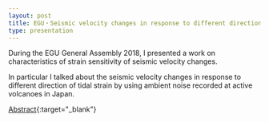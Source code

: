 ```yaml
---
layout: post
title: EGU・Seismic velocity changes in response to different direction of tidal strain
type: presentation
---
```


During the EGU General Assembly 2018, I presented a work on characteristics of strain sensitivity of seismic velocity changes.

In particular I talked about the seismic velocity changes in response to different direction of tidal strain by using ambient noise recorded at active volcanoes in Japan.

[Abstract](https://meetingorganizer.copernicus.org/EGU2018/EGU2018-12501.pdf){:target="_blank"}